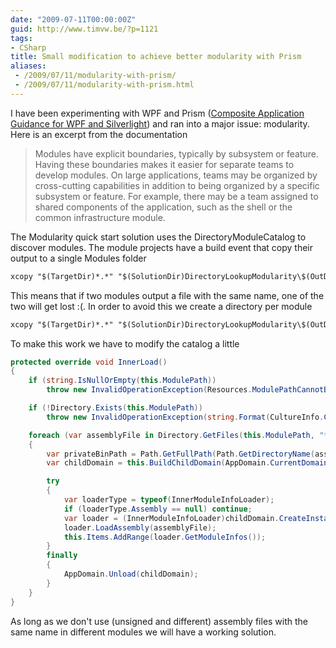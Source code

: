 ```yaml
---
date: "2009-07-11T00:00:00Z"
guid: http://www.timvw.be/?p=1121
tags:
- CSharp
title: Small modification to achieve better modularity with Prism
aliases:
 - /2009/07/11/modularity-with-prism/
 - /2009/07/11/modularity-with-prism.html
---
```

I have been experimenting with WPF and Prism ([Composite Application Guidance for WPF and Silverlight](http://msdn.microsoft.com/en-us/library/cc707819.aspx)) and ran into a major issue: modularity. Here is an excerpt from the documentation

> Modules have explicit boundaries, typically by subsystem or feature. Having these boundaries makes it easier for separate teams to develop modules. On large applications, teams may be organized by cross-cutting capabilities in addition to being organized by a specific subsystem or feature. For example, there may be a team assigned to shared components of the application, such as the shell or the common infrastructure module.

The Modularity quick start solution uses the DirectoryModuleCatalog to discover modules. The module projects have a build event that copy their output to a single Modules folder

```xml 
xcopy "$(TargetDir)*.*" "$(SolutionDir)DirectoryLookupModularity\$(OutDir)Modules\" /Y
```

This means that if two modules output a file with the same name, one of the two will get lost :(. In order to avoid this we create a directory per module

```xml
xcopy "$(TargetDir)*.*" "$(SolutionDir)DirectoryLookupModularity\$(OutDir)Modules\$(TargetName)\" /Y
```

To make this work we have to modify the catalog a little

```csharp
protected override void InnerLoad()
{
	if (string.IsNullOrEmpty(this.ModulePath))
		throw new InvalidOperationException(Resources.ModulePathCannotBeNullOrEmpty);

	if (!Directory.Exists(this.ModulePath))
		throw new InvalidOperationException(string.Format(CultureInfo.CurrentCulture, Resources.DirectoryNotFound, this.ModulePath));

	foreach (var assemblyFile in Directory.GetFiles(this.ModulePath, "*.dll", SearchOption.AllDirectories))
	{
		var privateBinPath = Path.GetFullPath(Path.GetDirectoryName(assemblyFile));
		var childDomain = this.BuildChildDomain(AppDomain.CurrentDomain, privateBinPath);

		try
		{
			var loaderType = typeof(InnerModuleInfoLoader);
			if (loaderType.Assembly == null) continue;
			var loader = (InnerModuleInfoLoader)childDomain.CreateInstanceFromAndUnwrap(loaderType.Assembly.Location, loaderType.FullName);
			loader.LoadAssembly(assemblyFile);
			this.Items.AddRange(loader.GetModuleInfos());
		}		
		finally
		{
			AppDomain.Unload(childDomain);
		}
	}
}
```

As long as we don't use (unsigned and different) assembly files with the same name in different modules we will have a working solution.
